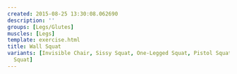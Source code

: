 ```yaml
---
created: 2015-08-25 13:30:08.062690
description: ''
groups: [Legs/Glutes]
muscles: [Legs]
template: exercise.html
title: Wall Squat
variants: [Invisible Chair, Sissy Squat, One-Legged Squat, Pistol Squat, Sumo Squat,
  Squat]
---
```

